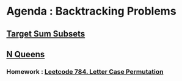 # Agenda : Backtracking Problems

## [Target Sum Subsets](https://thatbeautifuldream.github.io/pepcoding-dsa/lecture-032/target-sum-subsets.html)

## [N Queens](https://thatbeautifuldream.github.io/pepcoding-dsa/lecture-032/n-queens.html)

### Homework : [Leetcode 784. Letter Case Permutation](https://leetcode.com/problems/letter-case-permutation/description/)
